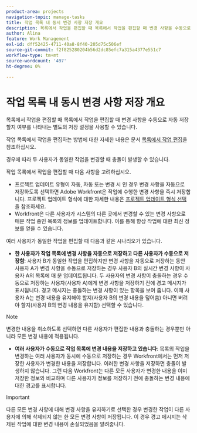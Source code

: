 ```yaml
---
product-area: projects
navigation-topic: manage-tasks
title: 작업 목록 내 동시 변경 사항 저장 개요
description: 목록에서 작업을 편집할 때 목록에서 작업을 편집할 때 변경 사항을 수동으로 자동 저장할지 여부를 나타내는 별도의 저장 설정을 사용할 수 있습니다.
author: Alina
feature: Work Management
exl-id: dff52425-4711-40a8-8f40-205d75c506ef
source-git-commit: f2f825280204b56d2dc85efc7a315a4377e551c7
workflow-type: tm+mt
source-wordcount: '497'
ht-degree: 0%

---
```


# 작업 목록 내 동시 변경 사항 저장 개요

목록에서 작업을 편집할 때 목록에서 작업을 편집할 때 변경 사항을 수동으로 자동 저장할지 여부를 나타내는 별도의 저장 설정을 사용할 수 있습니다.

작업 목록에서 작업을 편집하는 방법에 대한 자세한 내용은 문서 [목록에서 작업 편집](../../../manage-work/tasks/manage-tasks/edit-tasks-in-a-list.md)을 참조하십시오.

경우에 따라 두 사용자가 동일한 작업을 변경할 때 충돌이 발생할 수 있습니다.

작업 목록에서 작업을 편집할 때 다음 사항을 고려하십시오.

* 프로젝트 업데이트 유형이 자동, 자동 또는 변경 시 인 경우 변경 사항을 자동으로 저장하도록 선택하면 Adobe Workfront은 작업에 수행한 변경 사항을 즉시 저장합니다. 프로젝트 업데이트 형식에 대한 자세한 내용은 [프로젝트 업데이트 형식 선택](../../../manage-work/projects/manage-projects/select-project-update-type.md)을 참조하세요.
* Workfront은 다른 사용자가 시스템의 다른 곳에서 변경할 수 있는 변경 사항으로 매분 작업 중인 목록의 정보를 업데이트합니다. 이를 통해 항상 작업에 대한 최신 정보를 얻을 수 있습니다.

여러 사용자가 동일한 작업을 편집할 때 다음과 같은 시나리오가 있습니다.

* **한 사용자가 작업 목록에 변경 사항을 자동으로 저장하고 다른 사용자가 수동으로 저장함**: 사용자 B가 동일한 작업을 편집하지만 변경 사항을 자동으로 저장하는 동안 사용자 A가 변경 사항을 수동으로 저장하는 경우 사용자 B의 실시간 변경 사항이 사용자 A의 목록에 매 분 업데이트됩니다. 두 사용자의 변경 사항이 충돌하는 경우 수동으로 저장하는 사용자(사용자 A)에게 변경 사항을 저장하기 전에 경고 메시지가 표시됩니다. 경고 메시지는 충돌하는 변경 사항이 있는 항목을 보여 줍니다. 이때 사용자 A는 변경 내용을 유지해야 할지(사용자 B의 변경 내용을 덮어씀) 아니면 버려야 할지(사용자 B의 변경 내용을 유지함) 선택할 수 있습니다.

>[!NOTE]
>
>변경한 내용을 취소하도록 선택하면 다른 사용자가 편집한 내용과 충돌하는 경우뿐만 아니라 모든 변경 내용에 적용됩니다.

* **여러 사용자가 수동으로 작업 목록에 변경 내용을 저장하고 있습니다**: 목록의 작업을 변경하는 여러 사용자가 동시에 수동으로 저장하는 경우 Workfront에서는 먼저 저장한 사용자가 변경한 내용을 저장합니다. 이러한 변경 사항을 저장하면 충돌이 발생하지 않습니다. 그런 다음 Workfront는 다른 모든 사용자가 변경한 내용을 이미 저장한 정보와 비교하며 다른 사용자가 정보를 저장하기 전에 충돌하는 변경 내용에 대한 경고를 표시합니다.

>[!IMPORTANT]
>
>다른 모든 변경 사항에 대해 변경 사항을 유지하기로 선택한 경우 변경한 작업이 다른 사용자에 의해 삭제되지 않는 한 모든 변경 사항이 저장됩니다. 이 경우 경고 메시지는 삭제된 작업에 대한 변경 내용이 손실되었음을 알려줍니다.

<!--
<div data-mc-conditions="QuicksilverOrClassic.Draft mode"> 
<p class="preview" data-mc-conditions="QuicksilverOrClassic.Draft mode">(NOTE: drafted - when replaced with the above live section; does it need an edit??) </p>
<div>
<p>When editing tasks in a list, you can select whether you want each change to be saved automatically or if you want to manually save multiple changes at one time by clicking the Save button. This depends on whether you enable the Autosave setting in the task list or not. </p>
<p>For information about editing tasks in a task list, see the article <a href="../../../manage-work/tasks/manage-tasks/edit-tasks.md" class="MCXref xref" xrefformat="{para}">Edit tasks</a>. </p>
<p>Sometimes, conflicts might appear if two users are making changes on the same tasks. </p>
<p>Consider the following when editing tasks in a task list: </p>
<ul>
<li>Workfront saves the changes you make to tasks immediately when you have enabled the Autosave setting. </li>
<li>Workfront updates the information on the list you are working on every minute with changes that other users might make anywhere else in the system. This ensures that you always get the latest information on the tasks. </li>
</ul>
<p>The following scenarios exist when multiple users are editing the same tasks:</p>
<ul>
<li>One user has Autosave disabled and another has it enabled: If a user (User A) has disabled the Autosave setting and is editing the task list while User B is editing the same tasks but they have enabled the Autosave setting, the live changes made by User B are updated on the list for User A every minute. If there are conflicts between the changes made by the two users, the user with the Autosave setting disabled (User A) sees a warning message before they can save their changes, that shows the items that have those conflicting changes. At this time, User A can choose whether they should keep their changes (which overwrites the changes made by User B), or discard them (which keeps the changes made by User B.) </li>
</ul> <note type="note">
When you select to discard the changes you made, this applies to all the changes and not just to those that have conflicts with the edits made by another user.
</note>
<ul>
<li>Several users have disabled the Autosave setting: If several users that have disabled the Autosave setting are making changes at the same time, Workfront saves the changes made by the user who saves first. Saving these changes should not encounter any conflicts. Workfrontthen compares the changes made by all the other users with the information that it already saved and displays a warning about the conflicting changes to the other users before they can save their information. </li>
</ul> <note type="important">
When you select to keep your changes over all other changes, your changes are saved, unless the tasks you made changes to were deleted by another user. In this case, the warning message informs you that the changes you made to the deleted tasks are lost.
</note>
</div>
</div>
-->
